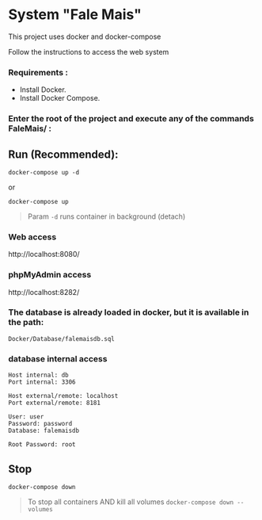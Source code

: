 
System "Fale Mais"
===========

This project uses docker and docker-compose

Follow the instructions to access the web system

### Requirements :
- Install Docker.
- Install Docker Compose.


### Enter the root of the project and execute any of the commands FaleMais/ :

Run (Recommended):
---

```
docker-compose up -d
```

or

```
docker-compose up
```

> Param `-d` runs container in background (detach)


### Web access

http://localhost:8080/

### phpMyAdmin access

http://localhost:8282/


### The database is already loaded in docker, but it is available in the path:

```
Docker/Database/falemaisdb.sql
```

### database internal access

```
Host internal: db
Port internal: 3306

Host external/remote: localhost
Port external/remote: 8181

User: user
Password: password
Database: falemaisdb

Root Password: root
```

Stop
----

```
docker-compose down
```

> To stop all containers AND kill all volumes `docker-compose down --volumes`